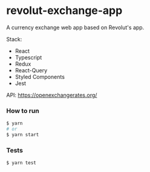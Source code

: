# revolut-exchange-app

A currency exchange web app based on Revolut's app.

Stack:

- React
- Typescript
- Redux
- React-Query
- Styled Components
- Jest

API: https://openexchangerates.org/

### How to run

```bash
$ yarn
# or
$ yarn start
```

### Tests

```bash
$ yarn test
```
